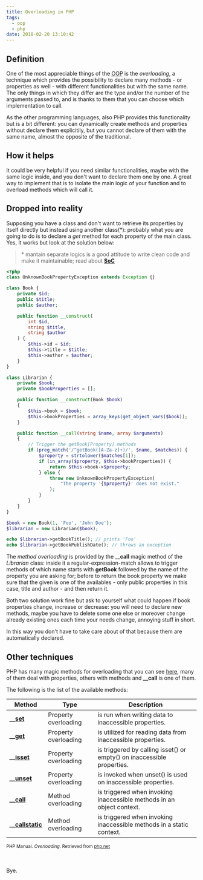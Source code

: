 ```yaml
---
title: Overloading in PHP
tags:
  - oop
  - php
date: 2018-02-20 13:10:42
---
```



## Definition
One of the most appreciable things of the <abbr title="Object Oriented Programming">OOP</abbr> is the *overloading*, a technique which provides the possibility to declare many methods - or properties as well - with different functionalities but with the same name. The only things in which they differ are the type and/or the number of the arguments passed to, and is thanks to them that you can choose which implementation to call.

As the other programming languages, also PHP provides this functionality but is a bit different: you can dynamically create methods and properties without declare them explicitily, but you cannot declare of them with the same name, almost the opposite of the traditional.

## How it helps
It could be very helpful if you need similar functionalities, maybe with the same logic inside, and you don't want to declare them one by one. A great way to implement that is to isolate the main logic of your function and to overload methods which will call it.

## Dropped into reality
Supposing you have a class and don't want to retrieve its properties by itself directly but instead using another class(\*): probably what you are going to do is to declare a *get* method for each property of the main class.
Yes, it works but look at the solution below:

> \* mantain separate logics is a good attitude to write clean code and make it maintainable; read about **[SoC](https://en.wikipedia.org/wiki/Separation_of_concerns)**
 
```php
<?php
class UnknownBookPropertyException extends Exception {}

class Book {
    private $id;
    public $title;
    public $author;

    public function __construct(
        int $id, 
        string $title, 
        string $author
    ) {
        $this->id = $id;
        $this->title = $title;
        $this->author = $author;
    }
}

class Librarian {
    private $book;
    private $bookProperties = [];

    public function __construct(Book $book)
    {
        $this->book = $book;
        $this->bookProperties = array_keys(get_object_vars($book));
    }

    public function __call(string $name, array $arguments)
    {
        // Trigger the getBook[Property] methods
        if (preg_match('/^getBook([A-Za-z]+)/', $name, $matches)) {
            $property = strtolower($matches[1]);
            if (in_array($property, $this->bookProperties)) {
                return $this->book->$property;
            } else {
                throw new UnknownBookPropertyException(
                    "The property '{$property}' does not exist."
                );
            }
        }
    }
}

$book = new Book(1, 'Foo', 'John Doe');
$librarian = new Librarian($book);

echo $librarian->getBookTitle(); // prints 'Foo'
echo $librarian->getBookPublishDate(); // throws an exception
```

The *method overloading* is provided by the **__call** magic method of the *Librarian* class: inside it a regular-expression-match allows to trigger methods of which name starts with **getBook** followed by the name of the property you are asking for; before to return the book property we make sure that the given is one of the availables - only public properties in this case, title and author - and then return it.

Both two solution work fine but ask to yourself what could happen if book properties change, increase or decrease: you will need to declare new methods, maybe you have to delete some one else or moreover change already existing ones each time your needs change, annoying stuff in short.
 
In this way you don't have to take care about of that because them are automatically declared.

## Other techniques
PHP has many magic methods for overloading that you can see 
[here][overloading], many of them deal with properties, others with methods and **__call** is one of them.
 
 The following is the list of the available methods:

| Method             | Type                 | Description                                                            |
|--------------------|----------------------|------------------------------------------------------------------------|
| **[__set]**        | Property overloading | is run when writing data to inaccessible properties.                   |
| **[__get]**        | Property overloading | is utilized for reading data from inaccessible properties.             |
| **[__isset]**      | Property overloading | is triggered by calling isset() or empty() on inaccessible properties. |
| **[__unset]**      | Property overloading | is invoked when unset() is used on inaccessible properties.            |
| **[__call]**       | Method overloading   | is triggered when invoking inaccessible methods in an object context.  |
| **[__callstatic]** | Method overloading   | is triggered when invoking inaccessible methods in a static context.   |
<sup style="text-align: right;">PHP Manual. *Overloading*. Retrieved from [php.net][overloading]</sup>

[overloading]: http://php.net/manual/en/language.oop5.overloading.php
[__set]: http://php.net/manual/en/language.oop5.overloading.php#object.set
[__get]: http://php.net/manual/en/language.oop5.overloading.php#object.get
[__isset]: http://php.net/manual/en/language.oop5.overloading.php#object.isset
[__unset]: http://php.net/manual/en/language.oop5.overloading.php#object.unset
[__call]: http://php.net/manual/en/language.oop5.overloading.php#object.call
[__callstatic]: http://php.net/manual/en/language.oop5.overloading.php#object.callstatic

<br><br>Bye.